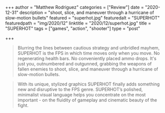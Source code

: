 +++
author = "Matthew Rodriguez"
categories = ["Review"]
date = "2020-12-31"
description = "shoot, slice, and maneuver through a hurricane of slow-motion bullets"
featured = "superhot.jpg"
featuredalt = "SUPERHOT"
featuredpath = "img/2020/12"
linktitle = "2020/12/superhot.jpg"
title = "SUPERHOT"
tags = ["games", "action", "shooter"]
type = "post"

+++

> Blurring the lines between cautious strategy and unbridled mayhem, SUPERHOT is the FPS in which time moves only when you move. No regenerating health bars. No conveniently placed ammo drops. It's just you, outnumbered and outgunned, grabbing the weapons of fallen enemies to shoot, slice, and maneuver through a hurricane of slow-motion bullets.

> With its unique, stylized graphics SUPERHOT finally adds something new and disruptive to the FPS genre. SUPERHOT’s polished, minimalist visual language helps you concentrate on the most important - on the fluidity of gameplay and cinematic beauty of the fight.